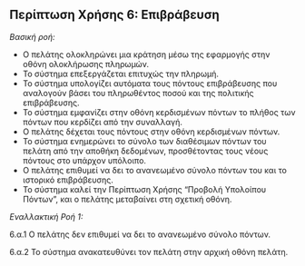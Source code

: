 ## Περίπτωση Χρήσης 6: Επιβράβευση ##

*Βασική ροή:*

- Ο πελάτης ολοκληρώνει μια κράτηση μέσω της εφαρμογής στην οθόνη ολοκλήρωσης πληρωμών.
- Το σύστημα επεξεργάζεται επιτυχώς την πληρωμή.
- Το σύστημα υπολογίζει αυτόματα τους πόντους επιβράβευσης που αναλογούν βάσει του πληρωθέντος ποσού και της πολιτικής επιβράβευσης.
- Το σύστημα εμφανίζει στην οθόνη κερδισμένων πόντων το πλήθος των πόντων που κερδίζει από την συναλλαγή. 
- Ο πελάτης δέχεται τους πόντους στην οθόνη κερδισμένων πόντων.
- Το σύστημα ενημερώνει το σύνολο των διαθέσιμων πόντων του πελάτη από την αποθήκη δεδομένων, προσθέτοντας τους νέους πόντους στο υπάρχον υπόλοιπο.
- Ο πελάτης επιθυμεί να δει το ανανεωμένο σύνολο πόντων του και το ιστορικό επιβράβευσης.
- Το σύστημα καλεί την Περίπτωση Χρήσης “Προβολή Υπολοίπου Πόντων”, και ο πελάτης μεταβαίνει στη σχετική οθόνη.

*Εναλλακτική Ροή 1:*

6.α.1 Ο πελάτης δεν επιθυμεί να δει το ανανεωμένο σύνολο πόντων.

6.α.2  Το σύστημα ανακατευθύνει τον πελάτη στην αρχική οθόνη πελάτη.
